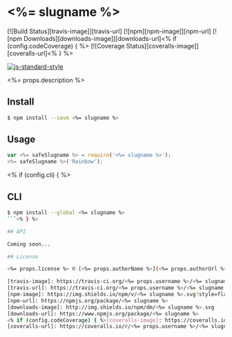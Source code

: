 # <%= slugname %>

[![Build Status][travis-image]][travis-url]
[![npm][npm-image]][npm-url]
[![npm Downloads][downloads-image]][downloads-url]<% if (config.codeCoverage) { %>
[![Coverage Status][coveralls-image]][coveralls-url]<% } %>

[![js-standard-style](https://cdn.rawgit.com/feross/standard/master/badge.svg)](https://github.com/feross/standard)

<%= props.description %>

## Install

```sh
$ npm install --save <%= slugname %>
```

## Usage

```js
var <%= safeSlugname %> = require('<%= slugname %>');
<%= safeSlugname %>('Rainbow');
```
<% if (config.cli) { %>
## CLI
```sh
$ npm install --global <%= slugname %>
```<% } %>

## API

Coming soon...

## License

<%= props.license %> © [<%= props.authorName %>](<%= props.authorUrl %>)

[travis-image]: https://travis-ci.org/<%= props.username %>/<%= slugname %>.svg?branch=master
[travis-url]: https://travis-ci.org/<%= props.username %>/<%= slugname %>
[npm-image]: https://img.shields.io/npm/v/<%= slugname %>.svg?style=flat
[npm-url]: https://npmjs.org/package/<%= slugname %>
[downloads-image]: http://img.shields.io/npm/dm/<%= slugname %>.svg
[downloads-url]: https://www.npmjs.org/package/<%= slugname %>
<% if (config.codeCoverage) { %>[coveralls-image]: https://coveralls.io/repos/<%= props.username %>/<%= slugname %>/badge.svg
[coveralls-url]: https://coveralls.io/r/<%= props.username %>/<%= slugname %><% } %>

